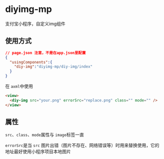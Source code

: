 # diyimg-mp
支付宝小程序，自定义img组件

## 使用方式
```json
// page.json 注意，不是在app.json里配置
{
  "usingComponents":{
    "diy-img":"diyimg-mp/diy-img/index"
  }
}
```
在 `axml`中使用
```html
<view>
  <diy-img src="your.png" errorSrc="replace.png" class="" mode="" />
</view>
```

## 属性
`src`、`class`、`mode`属性与 `image`标签一直

`errorSrc`是当 `src` 图片出错（图片不存在、网络错误等）时用来替换使用，它的地址最好使用小程序项目本地图片
